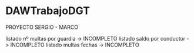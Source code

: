 # DAWTrabajoDGT

PROYECTO SERGIO - MARCO


listado nº multas por guardia -> INCOMPLETO
listado saldo por conductor -> INCOMPLETO
listado multas fechas -> INCOMPLETO


